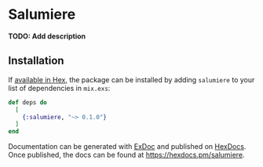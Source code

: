 # Salumiere

**TODO: Add description**

## Installation

If [available in Hex](https://hex.pm/docs/publish), the package can be installed
by adding `salumiere` to your list of dependencies in `mix.exs`:

```elixir
def deps do
  [
    {:salumiere, "~> 0.1.0"}
  ]
end
```

Documentation can be generated with [ExDoc](https://github.com/elixir-lang/ex_doc)
and published on [HexDocs](https://hexdocs.pm). Once published, the docs can
be found at <https://hexdocs.pm/salumiere>.

